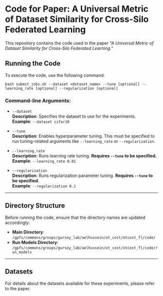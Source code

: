 # Code for Paper: A Universal Metric of Dataset Similarity for Cross-Silo Federated Learning

This repository contains the code used in the paper *"A Universal Metric of Dataset Similarity for Cross-Silo Federated Learning."*

## Running the Code

To execute the code, use the following command:

`bash submit_jobs.sh
--dataset <dataset_name>
--tune [optional]
--learning_rate [optional]
--regularization [optional]`



### Command-line Arguments:

- `--dataset`  
  **Description**: Specifies the dataset to use for the experiments.  
  **Example**: `--dataset cifar10`

- `--tune`  
  **Description**: Enables hyperparameter tuning. This must be specified to run tuning-related arguments like `--learning_rate` or `--regularization`.

- `--learning_rate`  
  **Description**: Runs learning rate tuning. **Requires `--tune` to be specified.**  
  **Example**: `--learning_rate 0.01`

- `--regularization`  
  **Description**: Runs regularization parameter tuning. **Requires `--tune` to be specified.**  
  **Example**: `--regularization 0.1`

---

## Directory Structure

Before running the code, ensure that the directory names are updated accordingly:

- **Main Directory**: `/gpfs/commons/groups/gursoy_lab/aelhussein/ot_cost/otcost_fl/code/`
- **Run Models Directory**: `/gpfs/commons/groups/gursoy_lab/aelhussein/ot_cost/otcost_fl/code/run_models`

---

## Datasets

For details about the datasets available for these experiments, please refer to the paper.
